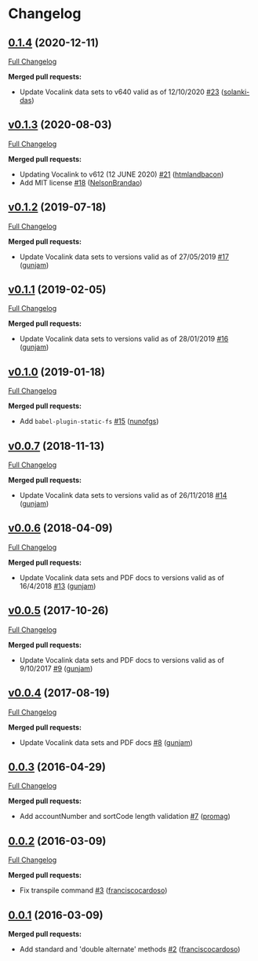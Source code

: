 # Changelog

## [0.1.4](https://github.com/uphold/uk-modulus-checking/tree/0.1.4) (2020-12-11)
[Full Changelog](https://github.com/uphold/uk-modulus-checking/compare/v0.1.3...0.1.4)

**Merged pull requests:**

- Update Vocalink data sets to v640 valid as of 12/10/2020 [\#23](https://github.com/uphold/uk-modulus-checking/pull/23) ([solanki-das](https://github.com/solanki-das))

## [v0.1.3](https://github.com/uphold/uk-modulus-checking/tree/v0.1.3) (2020-08-03)
[Full Changelog](https://github.com/uphold/uk-modulus-checking/compare/v0.1.2...v0.1.3)

**Merged pull requests:**

- Updating Vocalink to v612 \(12 JUNE 2020\) [\#21](https://github.com/uphold/uk-modulus-checking/pull/21) ([htmlandbacon](https://github.com/htmlandbacon))
- Add MIT license [\#18](https://github.com/uphold/uk-modulus-checking/pull/18) ([NelsonBrandao](https://github.com/NelsonBrandao))

## [v0.1.2](https://github.com/uphold/uk-modulus-checking/tree/v0.1.2) (2019-07-18)
[Full Changelog](https://github.com/uphold/uk-modulus-checking/compare/v0.1.1...v0.1.2)

**Merged pull requests:**

- Update Vocalink data sets to versions valid as of 27/05/2019 [\#17](https://github.com/uphold/uk-modulus-checking/pull/17) ([gunjam](https://github.com/gunjam))

## [v0.1.1](https://github.com/uphold/uk-modulus-checking/tree/v0.1.1) (2019-02-05)
[Full Changelog](https://github.com/uphold/uk-modulus-checking/compare/v0.1.0...v0.1.1)

**Merged pull requests:**

- Update Vocalink data sets to versions valid as of 28/01/2019 [\#16](https://github.com/uphold/uk-modulus-checking/pull/16) ([gunjam](https://github.com/gunjam))

## [v0.1.0](https://github.com/uphold/uk-modulus-checking/tree/v0.1.0) (2019-01-18)
[Full Changelog](https://github.com/uphold/uk-modulus-checking/compare/v0.0.7...v0.1.0)

**Merged pull requests:**

- Add `babel-plugin-static-fs` [\#15](https://github.com/uphold/uk-modulus-checking/pull/15) ([nunofgs](https://github.com/nunofgs))

## [v0.0.7](https://github.com/uphold/uk-modulus-checking/tree/v0.0.7) (2018-11-13)
[Full Changelog](https://github.com/uphold/uk-modulus-checking/compare/v0.0.6...v0.0.7)

**Merged pull requests:**

- Update Vocalink data sets to versions valid as of 26/11/2018 [\#14](https://github.com/uphold/uk-modulus-checking/pull/14) ([gunjam](https://github.com/gunjam))

## [v0.0.6](https://github.com/uphold/uk-modulus-checking/tree/v0.0.6) (2018-04-09)
[Full Changelog](https://github.com/uphold/uk-modulus-checking/compare/v0.0.5...v0.0.6)

**Merged pull requests:**

- Update Vocalink data sets and PDF docs to versions valid as of 16/4/2018 [\#13](https://github.com/uphold/uk-modulus-checking/pull/13) ([gunjam](https://github.com/gunjam))

## [v0.0.5](https://github.com/uphold/uk-modulus-checking/tree/v0.0.5) (2017-10-26)
[Full Changelog](https://github.com/uphold/uk-modulus-checking/compare/v0.0.4...v0.0.5)

**Merged pull requests:**

- Update Vocalink data sets and PDF docs to versions valid as of 9/10/2017 [\#9](https://github.com/uphold/uk-modulus-checking/pull/9) ([gunjam](https://github.com/gunjam))

## [v0.0.4](https://github.com/uphold/uk-modulus-checking/tree/v0.0.4) (2017-08-19)
[Full Changelog](https://github.com/uphold/uk-modulus-checking/compare/0.0.3...v0.0.4)

**Merged pull requests:**

- Update Vocalink data sets and PDF docs [\#8](https://github.com/uphold/uk-modulus-checking/pull/8) ([gunjam](https://github.com/gunjam))

## [0.0.3](https://github.com/uphold/uk-modulus-checking/tree/0.0.3) (2016-04-29)
[Full Changelog](https://github.com/uphold/uk-modulus-checking/compare/0.0.2...0.0.3)

**Merged pull requests:**

- Add accountNumber and sortCode length validation [\#7](https://github.com/uphold/uk-modulus-checking/pull/7) ([promag](https://github.com/promag))

## [0.0.2](https://github.com/uphold/uk-modulus-checking/tree/0.0.2) (2016-03-09)
[Full Changelog](https://github.com/uphold/uk-modulus-checking/compare/0.0.1...0.0.2)

**Merged pull requests:**

- Fix transpile command [\#3](https://github.com/uphold/uk-modulus-checking/pull/3) ([franciscocardoso](https://github.com/franciscocardoso))

## [0.0.1](https://github.com/uphold/uk-modulus-checking/tree/0.0.1) (2016-03-09)
**Merged pull requests:**

- Add standard and 'double alternate' methods [\#2](https://github.com/uphold/uk-modulus-checking/pull/2) ([franciscocardoso](https://github.com/franciscocardoso))

